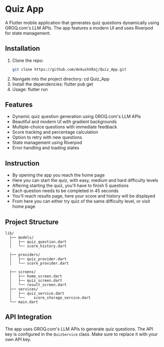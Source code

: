 # Quiz App

A Flutter mobile application that generates quiz questions dynamically using GROQ.com's LLM APIs. The app features a modern UI and uses Riverpod for state management.

## Installation

1. Clone the repo:
   ```bash
   git clone https://github.com/AnkushSRaj/Quiz_App.git
   ```
2. Navigate into the project directory:
   cd Quiz_App
3. Install the dependencies:
   flutter pub get
4. Usage:
   flutter run

## Features

- Dynamic quiz question generation using GROQ.com's LLM APIs
- Beautiful and modern UI with gradient backgrounds
- Multiple-choice questions with immediate feedback
- Score tracking and percentage calculation
- Option to retry with new questions
- State management using Riverpod
- Error handling and loading states

## Instruction

- By opening the app you reach the home page
- Here you can start the quiz, with easy, medium and hard difficulty levels
- Aftering starting the quiz, you'll have to finish 5 questions
- Each question needs to be completed in 45 seconds
- You'll reach results page, here your score and history will be displayed
- From here you can either try quiz of the same difficulty level, or visit home page

## Project Structure

```
lib/
  ├── models/
  │   ├── quiz_question.dart
  |   └── score_history.dart

  ├── providers/
  │   ├── quiz_provider.dart
  │   └── score_provider.dart

  ├── screens/
  │   ├── home_screen.dart
  │   ├── quiz_screen.dart
  │   └── result_screen.dart
  ├── services/
  │   ├── quiz_service.dart
  │   └──    score_storage_service.dart
  └── main.dart
```

## API Integration

The app uses GROQ.com's LLM APIs to generate quiz questions. The API key is configured in the `QuizService` class. Make sure to replace it with your own API key.
